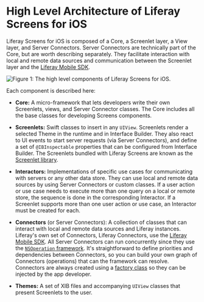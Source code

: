 # High Level Architecture of Liferay Screens for iOS

Liferay Screens for iOS is composed of a Core, a Screenlet layer, a View layer,
and Server Connectors. Server Connectors are technically part of the Core, but
are worth describing separately. They facilitate interaction with local and
remote data sources and communication between the Screenlet layer and the
[Liferay Mobile SDK](/develop/tutorials/-/knowledge_base/7-0/mobile-sdk). 

![Figure 1: The high level components of Liferay Screens for iOS.](../../../../images/screens-ios-architecture-01.png)

Each component is described here: 

-   **Core:** A micro-framework that lets developers write their own Screenlets, 
    views, and Server Connector classes. The Core includes all the base classes 
    for developing Screens components. 

-   **Screenlets:** Swift classes to insert in any `UIView`. Screenlets render a 
    selected Theme in the runtime and in Interface Builder. They also react to 
    UI events to start server requests (via Server Connectors), and define a set 
    of `@IBInspectable` properties that can be configured from Interface 
    Builder. The Screenlets bundled with Liferay Screens are known as the 
    [Screenlet library](/develop/reference/-/knowledge_base/7-0/screenlets-in-liferay-screens-for-ios). 

-   **Interactors:** Implementations of specific use cases for communicating 
    with servers or any other data store. They can use local and remote data 
    sources by using Server Connectors or custom classes. If a user action or 
    use case needs to execute more than one query on a local or remote store, 
    the sequence is done in the corresponding Interactor. If a Screenlet 
    supports more than one user action or use case, an Interactor must be 
    created for each. 

-   **Connectors** (or Server Connectors): A collection of classes that can 
    interact with local and remote data sources and Liferay instances. Liferay's 
    own set of Connectors, Liferay Connectors, use the
    [Liferay Mobile SDK](/develop/tutorials/-/knowledge_base/7-0/invoking-liferay-services-in-your-ios-app). 
    All Server Connectors can run concurrently since they use the 
    [`NSOperation` framework](https://developer.apple.com/library/mac/documentation/General/Conceptual/ConcurrencyProgrammingGuide/OperationObjects/OperationObjects.html#//apple_ref/doc/uid/TP40008091-CH101-SW1). 
    It's straightforward to define priorities and dependencies between 
    Connectors, so you can build your own graph of Connectors (operations) that 
    can the framework can resolve. Connectors are always created using a 
    [factory class](https://en.wikipedia.org/wiki/Abstract_factory_pattern) 
    so they can be injected by the app developer. 

-   **Themes:** A set of XIB files and accompanying `UIView` classes that 
    present Screenlets to the user. 

